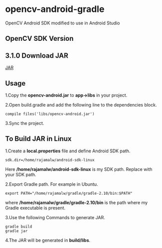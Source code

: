 # opencv-android-gradle
OpenCV Android SDK modified to use in Android Studio

OpenCV SDK Version
-------
3.1.0
Download JAR
--------
[JAR][1]

Usage
--------
1.Copy the __opencv-android.jar__ to __app->libs__ in your project.

2.Open build.gradle and add the following line to the dependencies block.
```
compile files('libs/opencv-android.jar')
```
3.Sync the project.

To Build JAR in Linux
--------
1.Create a __local.properties__ file and define Android SDK path.

```
sdk.dir=/home/rajamalw/android-sdk-linux
```
Here __/home/rajamalw/android-sdk-linux__ is my SDK path. Replace with your SDK path.

2.Export Gradle path. For example in Ubuntu.
```shell
export PATH="/home/rajamalw/gradle/gradle-2.10/bin:$PATH"
```
where __/home/rajamalw/gradle/gradle-2.10/bin__ is the path where my Gradle executable is present.

3.Use the following Commands to generate JAR.
```
gradle build
gradle jar
```
4.The JAR will be generated in __build/libs__. 



[1]:https://github.com/rajamalw/opencv-android-gradle/raw/master/jar/opencv-android.jar
